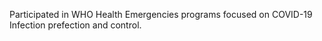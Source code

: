 Participated in WHO Health Emergencies programs focused on COVID-19 Infection prefection and control.
